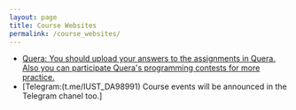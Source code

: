 ```yaml
---
layout: page
title: Course Websites
permalink: /course_websites/
---
```

* [Quera: You should upload your answers to the assignments in Quera. Also you can participate Quera's programming contests for more practice.](https://quera.ir/course/3926/)
* [Telegram:(t.me/IUST_DA98991) Course events will be announced in the Telegram chanel too.]